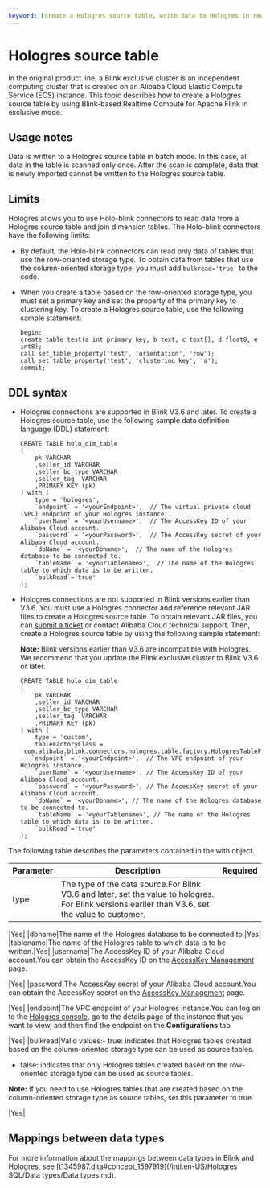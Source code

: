 ```yaml
---
keyword: [create a Hologres source table, write data to Hologres in real time]
---
```


# Hologres source table

In the original product line, a Blink exclusive cluster is an independent computing cluster that is created on an Alibaba Cloud Elastic Compute Service \(ECS\) instance. This topic describes how to create a Hologres source table by using Blink-based Realtime Compute for Apache Flink in exclusive mode.

## Usage notes

Data is written to a Hologres source table in batch mode. In this case, all data in the table is scanned only once. After the scan is complete, data that is newly imported cannot be written to the Hologres source table.

## Limits

Hologres allows you to use Holo-blink connectors to read data from a Hologres source table and join dimension tables. The Holo-blink connectors have the following limits:

-   By default, the Holo-blink connectors can read only data of tables that use the row-oriented storage type. To obtain data from tables that use the column-oriented storage type, you must add `bulkread='true'` to the code.
-   When you create a table based on the row-oriented storage type, you must set a primary key and set the property of the primary key to clustering key. To create a Hologres source table, use the following sample statement:

    ```
    begin;
    create table test(a int primary key, b text, c text[], d float8, e int8);
    call set_table_property('test', 'orientation', 'row');
    call set_table_property('test', 'clustering_key', 'a');
    commit;
    ```


## DDL syntax

-   Hologres connections are supported in Blink V3.6 and later. To create a Hologres source table, use the following sample data definition language \(DDL\) statement:

    ```
    CREATE TABLE holo_dim_table 
    (
        pk VARCHAR
        ,seller_id VARCHAR
        ,seller_bc_type VARCHAR
        ,seller_tag  VARCHAR
        ,PRIMARY KEY (pk)
    ) with (
        type = 'hologres',
        `endpoint` = '<yourEndpoint>',  // The virtual private cloud (VPC) endpoint of your Hologres instance.
        `userName` = '<yourUsername>',  // The AccessKey ID of your Alibaba Cloud account.
        `password` = '<yourPassword>',  // The AccessKey secret of your Alibaba Cloud account.
        `dbName` = '<yourDbname>',  // The name of the Hologres database to be connected to.
        `tableName` = '<yourTablename>',  // The name of the Hologres table to which data is to be written.
        `bulkRead`='true'
    );
    ```

-   Hologres connections are not supported in Blink versions earlier than V3.6. You must use a Hologres connector and reference relevant JAR files to create a Hologres source table. To obtain relevant JAR files, you can [submit a ticket](https://workorder-intl.console.aliyun.com/) or contact Alibaba Cloud technical support. Then, create a Hologres source table by using the following sample statement:

    **Note:** Blink versions earlier than V3.6 are incompatible with Hologres. We recommend that you update the Blink exclusive cluster to Blink V3.6 or later.

    ```
    CREATE TABLE holo_dim_table 
    (
        pk VARCHAR
        ,seller_id VARCHAR
        ,seller_bc_type VARCHAR
        ,seller_tag  VARCHAR
        ,PRIMARY KEY (pk)
    ) with (
        type = 'custom',
        tableFactoryClass = 'com.alibaba.blink.connectors.hologres.table.factory.HologresTableFactory',
       `endpoint` = '<yourEndpoint>',  // The VPC endpoint of your Hologres instance.
        `userName` = '<yourUsername>', // The AccessKey ID of your Alibaba Cloud account.
        `password` = '<yourPassword>', // The AccessKey secret of your Alibaba Cloud account.
        `dbName` = '<yourDbname>', // The name of the Hologres database to be connected to.
        `tableName` = '<yourTablename>', // The name of the Hologres table to which data is to be written.
        `bulkRead`='true'
    );
    ```


The following table describes the parameters contained in the with object.

|Parameter|Description|Required|
|---------|-----------|--------|
|type|The type of the data source.For Blink V3.6 and later, set the value to hologres. For Blink versions earlier than V3.6, set the value to customer.

|Yes|
|dbname|The name of the Hologres database to be connected to.|Yes|
|tablename|The name of the Hologres table to which data is to be written.|Yes|
|username|The AccessKey ID of your Alibaba Cloud account.You can obtain the AccessKey ID on the [AccessKey Management](https://ram.console.aliyun.com/manage/ak?spm=5176.2020520207.nav-right.dak.538b4c12VYbuIb) page.

|Yes|
|password|The AccessKey secret of your Alibaba Cloud account.You can obtain the AccessKey secret on the [AccessKey Management](https://ram.console.aliyun.com/manage/ak?spm=5176.2020520207.nav-right.dak.538b4c12VYbuIb) page.

|Yes|
|endpoint|The VPC endpoint of your Hologres instance.You can log on to the [Hologres console](https://hologram.console.aliyun.com/#/instance), go to the details page of the instance that you want to view, and then find the endpoint on the **Configurations** tab.

|Yes|
|bulkread|Valid values:-   true: indicates that Hologres tables created based on the column-oriented storage type can be used as source tables.
-   false: indicates that only Hologres tables created based on the row-oriented storage type can be used as source tables.

**Note:** If you need to use Hologres tables that are created based on the column-oriented storage type as source tables, set this parameter to true.

|Yes|

## Mappings between data types

For more information about the mappings between data types in Blink and Hologres, see [t1345987.dita\#concept\_1597919](/intl.en-US/Hologres SQL/Data types/Data types.md).

